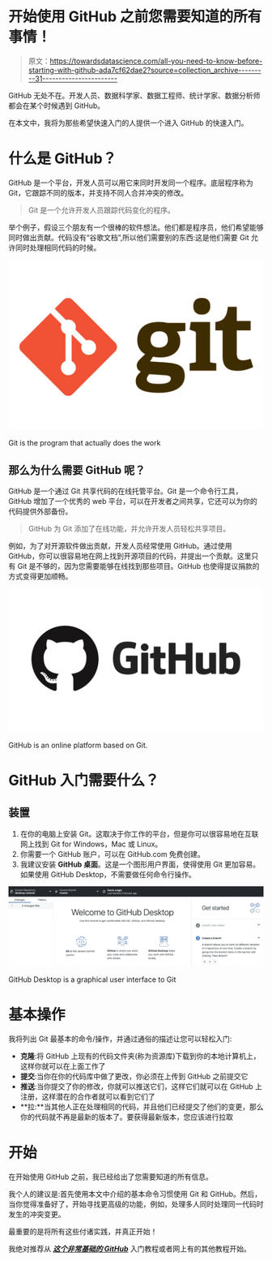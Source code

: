 # 开始使用 GitHub 之前您需要知道的所有事情！

> 原文：<https://towardsdatascience.com/all-you-need-to-know-before-starting-with-github-ada7cf62dae2?source=collection_archive---------31----------------------->

GitHub 无处不在。开发人员、数据科学家、数据工程师、统计学家、数据分析师都会在某个时候遇到 GitHub。

在本文中，我将为那些希望快速入门的人提供一个进入 GitHub 的快速入门。

# 什么是 GitHub？

GitHub 是一个平台，开发人员可以用它来同时开发同一个程序。底层程序称为 Git，它跟踪不同的版本，并支持不同人合并冲突的修改。

> Git 是一个允许开发人员跟踪代码变化的程序。

举个例子，假设三个朋友有一个很棒的软件想法。他们都是程序员，他们希望能够同时做出贡献。代码没有“谷歌文档”,所以他们需要别的东西:这是他们需要 Git 允许同时处理相同代码的时候。

![](img/08928d5827479bfd0736b1f8165eb9b1.png)

Git is the program that actually does the work

## 那么为什么需要 GitHub 呢？

GitHub 是一个通过 Git 共享代码的在线托管平台。Git 是一个命令行工具，GitHub 增加了一个优秀的 web 平台，可以在开发者之间共享，它还可以为你的代码提供外部备份。

> GitHub 为 Git 添加了在线功能，并允许开发人员轻松共享项目。

例如，为了对开源软件做出贡献，开发人员经常使用 GitHub。通过使用 GitHub，你可以很容易地在网上找到开源项目的代码，并提出一个贡献。这里只有 Git 是不够的，因为您需要能够在线找到那些项目。GitHub 也使得提议捐款的方式变得更加顺畅。

![](img/5d7387d30db3c420c8c683840cfc4573.png)

GitHub is an online platform based on Git.

# GitHub 入门需要什么？

## 装置

1.  在你的电脑上安装 Git。这取决于你工作的平台，但是你可以很容易地在互联网上找到 Git for Windows，Mac 或 Linux。
2.  你需要一个 GitHub 账户，可以在 GitHub.com 免费创建。
3.  我建议安装 **GitHub 桌面**。这是一个图形用户界面，使得使用 Git 更加容易。如果使用 GitHub Desktop，不需要做任何命令行操作。

![](img/b10152dc134f9bea779531322345930c.png)

GitHub Desktop is a graphical user interface to Git

# 基本操作

我将列出 Git 最基本的命令/操作，并通过通俗的描述让您可以轻松入门:

*   **克隆**:将 GitHub 上现有的代码文件夹(称为资源库)下载到你的本地计算机上，这样你就可以在上面工作了
*   **提交**:当你在你的代码库中做了更改，你必须在上传到 GitHub 之前提交它
*   **推送**:当你提交了你的修改，你就可以推送它们，这样它们就可以在 GitHub 上注册，这样潜在的合作者就可以看到它们了
*   **拉:**当其他人正在处理相同的代码，并且他们已经提交了他们的变更，那么你的代码就不再是最新的版本了。要获得最新版本，您应该进行拉取

# 开始

在开始使用 GitHub 之前，我已经给出了您需要知道的所有信息。

我个人的建议是:首先使用本文中介绍的基本命令习惯使用 Git 和 GitHub。然后，当你觉得准备好了，开始寻找更高级的功能，例如，处理多人同时处理同一代码时发生的冲突变更。

最重要的是将所有这些付诸实践，并真正开始！

我绝对推荐从 [***这个非常基础的 GitHub***](/the-easiest-github-tutorial-ever-4a3aa0396039) 入门教程或者网上有的其他教程开始。